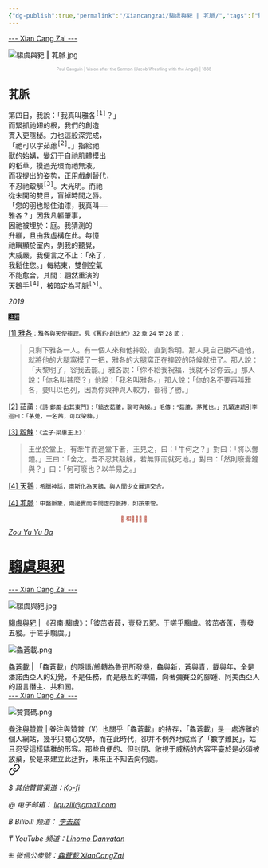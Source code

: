 ```yaml
---
{"dg-publish":true,"permalink":"/Xiancangzai/騶虞與豝 ‖ 芤脈/","tags":["騶虞與豝","李去兹"],"created":"2024-01-29T13:14:10.023+08:00"}
---
```



<div class="splitline"><a href="https://www.xiancangzai.com/">--- Xian Cang Zai ---</a></div>

![騶虞與豝 ‖ 芤脈.jpg](/img/user/%E9%99%84%E4%BB%B6/attachment/%E9%A8%B6%E8%99%9E%E8%88%87%E8%B1%9D%20%E2%80%96%20%E8%8A%A4%E8%84%88.jpg)

<p style="text-align:center;color:#999ea2;font-size:0.6em;">Paul Gauguin | Vision after the Sermon (Jacob Wrestling with the Angel) | 1888</p>

## 芤脈

<pre>
第四日，我說：「我真叫雅各<sup>[1]</sup>？」
而緊抓祂翅的根，我們的創造
貫入更隱秘。力也這般深完成，
「祂可以字茹藘<sup>[2]</sup>。」指給祂
獸的始媾，變幻于自祂肌體摸出
的稻草。摸過光環而祂無液。
而我提出的姿势，正用戲劇替代，
不忍祂觳觫<sup>[3]</sup>。大光明。而祂
從未開的雙目，盲掉時間之唇。
「您的羽也鬆住油漆，我真叫——
雅各？」因我凡軀肇事，
因祂被埋於：庭。我猜測的
升維，且由我虛構在此。每憶
祂瞬顯於室内，剝我的聽覺，
大威嚴，我便言之不止：「來了，
我鬆住您。」每結束，雙側空氣
不能愈合，其間：翩然重演的
天鵝手<sup>[4]</sup>，被暗定為芤脈<sup>[5]</sup>。
</pre>

<cite>2019</cite>

<div class="spacer"></div>

<ins style="font-size:0.8em;background: black;color:white">注释</ins>

<ins>[1] 雅各</ins><small>：雅各與天使摔跤。見《舊約·創世紀》32 章 24 至 28 節：</small>

> 只剩下雅各一人。有一個人來和他摔跤，直到黎明。那人見自己勝不過他，就將他的大腿窩摸了一把，雅各的大腿窩正在摔跤的時候就扭了。那人說：「天黎明了，容我去罷。」雅各說：「你不給我祝福，我就不容你去。」那人說：「你名叫甚麼？」他說：「我名叫雅各。」那人說：「你的名不要再叫雅各，要叫以色列，因為你與神與人較力，都得了勝。」

<ins>[2] 茹藘</ins><small>：《詩·鄭風·出其東門》：「縞衣茹藘，聊可與娛。」毛傳：“茹藘，茅蒐也。」孔穎達疏引李巡曰：「茅蒐，一名茜，可以染絳。」</small>

<ins>[3] 觳觫</ins><small>：《孟子·梁惠王上》：</small>

> 王坐於堂上，有牽牛而過堂下者，王見之，曰：「牛何之？」對曰：「將以釁鐘。」王曰：「舍之。吾不忍其觳觫，若無罪而就死地。」對曰：「然則廢釁鐘與？」曰：「何可廢也？以羊易之。」

<ins>[4] 天鵝</ins><small>：希臘神話，宙斯化為天鵝，與人間少女麗達交合。</small>

<ins>[4] 芤脈</ins><small>：中醫脈象，兩邊實而中間虛的脈搏，如按蔥管。</small>

<div class="spacer"></div>

<p style="text-align:center;color:#B54434;font-size:0.8em;">▮ 相𨳹󾗖􁴆 ▮</p>

<div class="header-container">
    <div class="triangle"></div>
    <div class="collect-media" style="background-image: url('https://www.xiancangzai.com/img/user/%E9%99%84%E4%BB%B6/attachment/%E9%A8%B6%E8%99%9E%E8%88%87%E8%B1%9D.jpg');">
        <a href="https://www.xiancangzai.com/Xiancangzai/%E9%A8%B6%E8%99%9E%E8%88%87%E8%B1%9D/" class="ncard-link"></a>
        <div class="collect-text">
            <a href="https://www.xiancangzai.com/Xiancangzai/%E9%A8%B6%E8%99%9E%E8%88%87%E8%B1%9D/">
                <cite>Zou Yu Yu Ba</cite>
                <h1>騶虞與豝</h1>
            </a>
        </div>
    </div>
</div>


<div class="splitline"><a href="https://www.xiancangzai.com/">--- Xian Cang Zai ---</a></div>

![騶虞與豝.jpg](/img/user/%E9%99%84%E4%BB%B6/attachment/%E9%A8%B6%E8%99%9E%E8%88%87%E8%B1%9D.jpg)

<div class="note"><ins>騶虞與豝</ins> | 《召南·騶虞》：「彼茁者葭，壹發五豝。于嗟乎騶虞。彼茁者蓬，壹發五豵。于嗟乎騶虞。」</div>

![鱻蒼載.png](/img/user/%E9%99%84%E4%BB%B6/%E9%99%84%E4%BB%B62024/%E9%B1%BB%E8%92%BC%E8%BC%89.png)

<div class="note"><ins>鱻蒼載</ins> | 「鱻蒼載」的隱語/鴘轉為魯迅所發機，鱻與新，蒼與青，載與年，全是潘諾西亞人的幻覺，不是任務，而是悬亙的準備，向著彌賽亞的腳踵、阿美西亞人的語言僭主、共和囻。</div>

<div class="splitline"><a href="https://www.xiancangzai.com/">--- Xian Cang Zai ---</a></div>

![贊賞碼.png](/img/user/%E9%99%84%E4%BB%B6/%E9%99%84%E4%BB%B62024/%E8%B4%8A%E8%B3%9E%E7%A2%BC.png)

<div class="note"><ins>眷注與贊賞</ins> | 眷注與贊賞（¥）也關乎「鱻蒼載」的持存，「鱻蒼載」是一處游離的個人網站，幾乎只關心文學，而在此時代，卻并不例外地成爲了「數字難民」，姑且忍受這樣驕稚的形容。那些自便的、但封閉、敞視于威柄的内容平臺於是必須被放棄，於是來建立此迂折，未來正不知去向何處。</div>


<div class="transclusion internal-embed is-loaded"><a class="markdown-embed-link" href="/xiancangzai/link-tree/" aria-label="Open link"><svg xmlns="http://www.w3.org/2000/svg" width="24" height="24" viewBox="0 0 24 24" fill="none" stroke="currentColor" stroke-width="2" stroke-linecap="round" stroke-linejoin="round" class="svg-icon lucide-link"><path d="M10 13a5 5 0 0 0 7.54.54l3-3a5 5 0 0 0-7.07-7.07l-1.72 1.71"></path><path d="M14 11a5 5 0 0 0-7.54-.54l-3 3a5 5 0 0 0 7.07 7.07l1.71-1.71"></path></svg></a><div class="markdown-embed">





<cite>$ 其他贊賞渠道：[Ko-fi](https://ko-fi.com/xiancangzai)</cite>

<cite>@ 电子邮箱： liquziii@gmail.com </cite>

<cite>฿ Bilibili 频道： [李去兹](https://space.bilibili.com/1676863200)</cite>

<cite>₸ YouTube 频道：[Linomo Danvatan](http://www.youtube.com/@LinomoDanvatan) </cite>

<cite>⁜ 微信公衆號：[鱻蒼載 XianCangZai](https://mp.weixin.qq.com/s/yneTMt9zIapGXF9yfuvOkg)</cite>


</div></div>

